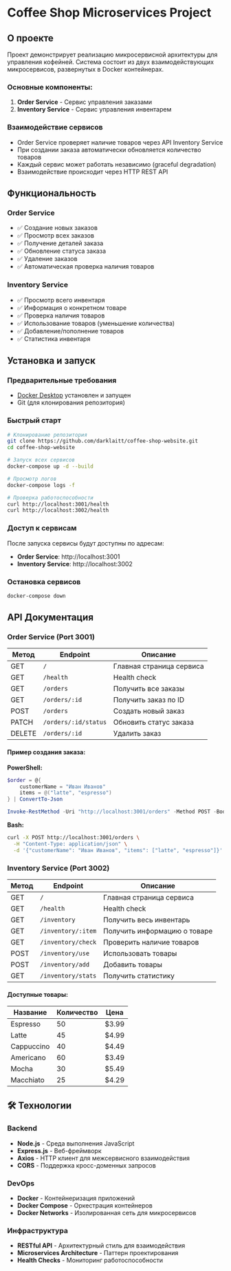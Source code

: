 # Coffee Shop Microservices Project

## О проекте

Проект демонстрирует реализацию микросервисной архитектуры для управления кофейней. Система состоит из двух взаимодействующих микросервисов, развернутых в Docker контейнерах.

### Основные компоненты:

1. **Order Service** - Сервис управления заказами
2. **Inventory Service** - Сервис управления инвентарем

### Взаимодействие сервисов

- Order Service проверяет наличие товаров через API Inventory Service
- При создании заказа автоматически обновляется количество товаров
- Каждый сервис может работать независимо (graceful degradation)
- Взаимодействие происходит через HTTP REST API

## Функциональность

### Order Service
- ✅ Создание новых заказов
- ✅ Просмотр всех заказов
- ✅ Получение деталей заказа
- ✅ Обновление статуса заказа
- ✅ Удаление заказов
- ✅ Автоматическая проверка наличия товаров

### Inventory Service
- ✅ Просмотр всего инвентаря
- ✅ Информация о конкретном товаре
- ✅ Проверка наличия товаров
- ✅ Использование товаров (уменьшение количества)
- ✅ Добавление/пополнение товаров
- ✅ Статистика инвентаря

## Установка и запуск

### Предварительные требования

- [Docker Desktop](https://www.docker.com/products/docker-desktop/) установлен и запущен
- Git (для клонирования репозитория)

### Быстрый старт

```bash
# Клонирование репозитория
git clone https://github.com/darklaitt/coffee-shop-website.git
cd coffee-shop-website

# Запуск всех сервисов
docker-compose up -d --build

# Просмотр логов
docker-compose logs -f

# Проверка работоспособности
curl http://localhost:3001/health
curl http://localhost:3002/health
```

### Доступ к сервисам

После запуска сервисы будут доступны по адресам:
- **Order Service**: http://localhost:3001
- **Inventory Service**: http://localhost:3002

### Остановка сервисов

```bash
docker-compose down
```

## API Документация

### Order Service (Port 3001)

| Метод | Endpoint | Описание |
|-------|----------|----------|
| GET | `/` | Главная страница сервиса |
| GET | `/health` | Health check |
| GET | `/orders` | Получить все заказы |
| GET | `/orders/:id` | Получить заказ по ID |
| POST | `/orders` | Создать новый заказ |
| PATCH | `/orders/:id/status` | Обновить статус заказа |
| DELETE | `/orders/:id` | Удалить заказ |

#### Пример создания заказа:

**PowerShell:**
```powershell
$order = @{
    customerName = "Иван Иванов"
    items = @("latte", "espresso")
} | ConvertTo-Json

Invoke-RestMethod -Uri "http://localhost:3001/orders" -Method POST -Body $order -ContentType "application/json"
```

**Bash:**
```bash
curl -X POST http://localhost:3001/orders \
  -H "Content-Type: application/json" \
  -d '{"customerName": "Иван Иванов", "items": ["latte", "espresso"]}'
```

### Inventory Service (Port 3002)

| Метод | Endpoint | Описание |
|-------|----------|----------|
| GET | `/` | Главная страница сервиса |
| GET | `/health` | Health check |
| GET | `/inventory` | Получить весь инвентарь |
| GET | `/inventory/:item` | Получить информацию о товаре |
| GET | `/inventory/check` | Проверить наличие товаров |
| POST | `/inventory/use` | Использовать товары |
| POST | `/inventory/add` | Добавить товары |
| GET | `/inventory/stats` | Получить статистику |

#### Доступные товары:

| Название | Количество | Цена |
|----------|------------|------|
| Espresso | 50 | $3.99 |
| Latte | 45 | $4.99 |
| Cappuccino | 40 | $4.49 |
| Americano | 60 | $3.49 |
| Mocha | 30 | $5.49 |
| Macchiato | 25 | $4.29 |

## 🛠️ Технологии

### Backend
- **Node.js** - Среда выполнения JavaScript
- **Express.js** - Веб-фреймворк
- **Axios** - HTTP клиент для межсервисного взаимодействия
- **CORS** - Поддержка кросс-доменных запросов

### DevOps
- **Docker** - Контейнеризация приложений
- **Docker Compose** - Оркестрация контейнеров
- **Docker Networks** - Изолированная сеть для микросервисов

### Инфраструктура
- **RESTful API** - Архитектурный стиль для взаимодействия
- **Microservices Architecture** - Паттерн проектирования
- **Health Checks** - Мониторинг работоспособности
